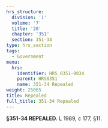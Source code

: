 ```yaml
---
hrs_structure:
  division: '1'
  volume: '7'
  title: '20'
  chapter: '351'
  section: 351-34
type: hrs_section
tags:
  - Government
menu:
  hrs:
    identifier: HRS_0351-0034
    parent: HRS0351
    name: 351-34 Repealed
weight: 25065
title: Repealed
full_title: 351-34 Repealed
---
```

**§351-34 REPEALED.** L 1989, c 177, §11.